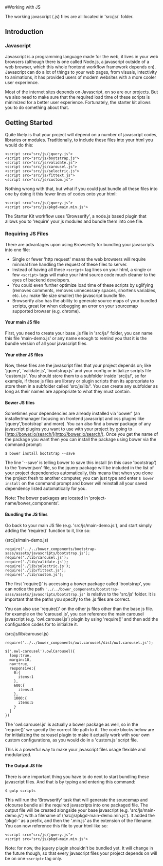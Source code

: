 #Working with JS

The working javascript (.js) files are all located in 'src/js/' folder.

## Introduction

### Javascript

Javascript is a programming language made for the web, it lives in your web browsers (although there is one called Node.js, a javascript outside of a web browser, which this whole frontend workflow framework depends on). Javascript can do a lot of things to your web pages, from visuals, intectivity to animations, it has provided users of modern websites with a more cooler user experience.

Most of the internet sites depends on Javascript, on so are our projects. But we also need to make sure that the required load time of these scripts is minimized for a better user experience. Fortunately, the starter kit allows you to do something about that.

## Getting Started

Quite likely is that your project will depend on a number of javascript codes, libraries or modules. Traditionally, to include these files into your html you would do this:
~~~
<script src="src/js/jquery.js">
<script src="src/js/bootstrap.js">
<script src="src/js/validate.js">
<script src="src/js/carousel.js">
<script src="src/js/selectric.js">
<script src="src/js/fittext.js">
<script src="src/js/custom.js">
~~~
Nothing wrong with that, but what if you could just bundle all these files into one by doing it this fewer lines of codes onto your html:
~~~
<script src="src/js/jquery.js">
<script src="src/js/pkgd-main.min.js">
~~~

The Starter Kit workflow uses 'Browserify', a node.js based plugin that allows you to 'require' your js modules and bundle them into one file.

### Requiring JS Files

There are advantages upon using Browserify for bundling your javascripts into one file:

* Single or fewer 'http request' means the web browsers will require minimal time handling the request of these files to server.
* Instead of having all these `<script>` tag lines on your html, a single or few `<script>` tags will make your html source code much cleaner to the eyes of backend developers.
* You could even further optimize load time of these scripts by uglifying (removes comments, removes unnecessary spaces, shortens variables, etc. i.e.: make file size smaller) the javascript bundle file.
* Browserify also has the ability to generate source maps of your bundled scripts, great for when debugging an error on your sourcemap supported browser (e.g. chrome).

#### Your main JS file

First, you need to create your base .js file in 'src/js/' folder, you can name this file 'main-demo.js' or any name enough to remind you that it is the bundle version of all your javascript files.

#### Your other JS files

Now, these files are the javascript files that your project depends on; like 'jquery', 'validate.js', 'bootstrap.js' and your config or initialize scripts file 'custom.js'. You should store them to a subfolder inside 'src/js/', so for example, if these js files are library or plugin scripts then its appropriate to store them in a subfolder called 'src/js/lib/'. You can create any subfolder as long as their names are appropriate to what they must contain.  

#### Bower JS files

Sometimes your dependencies are already installed via 'bower' (an installer/manager focusing on frontend javascript and css plugins like 'jquery','bootstrap' and more). You can also find a bower package of any javascript plugins you want to use with your project by going to [http://bower.io/search/](http://bower.io/search/). Once you get the name of the package you want then you can install the package using bower via the command prompt:
~~~
$ bower install bootstrap --save
~~~
The line '--save' is telling bower to save this install (in this case 'bootstrap') to the 'bower.json' file, so the jquery package will be included in the list of your project dependencies automatically, this means that when you clone the project fresh to another computer, you can just type and enter `$ bower install` on the command prompt and bower will reinstall all your saved dependency listed automatically for you.

Note: The bower packages are located in 'project-name/bower_components'.

#### Bundling the JS files

Go back to your main JS file (e.g. 'src/js/main-demo.js'), and start simply adding the 'require()' function to it, like so:

(src/js/main-demo.js)
~~~
require('../../bower_components/bootstrap-sass/assets/javascripts/bootstrap.js');
require('./lib/carousel.js');
require('./lib/validate.js');
require('./lib/selectric.js');
require('./lib/fittext.js');
require('./lib/custom.js');
~~~
The first 'require()' is accessing a bower package called 'bootstrap', you can notice the path `'../../bower_components/bootstrap-sass/assets/javascripts/bootstrap.js'` is relative to the 'src/js' folder. It is important that the paths you specify to the .js files are correct.

You can also use 'require()' on the other js files other than the base js file. for example on the 'carousel.js', you can reference the main carousel javascript (e.g. 'owl.carousel.js') plugin by using 'require()' and then add the configuation codes for to initialize it.

(src/js/lib/carousel.js)
~~~
require('../../bower_components/owl.carousel/dist/owl.carousel.js');

$('.owl-carousel').owlCarousel({
  loop:true,
  margin:10,
  nav:true,
  responsive:{
    0:{
      items:1
    },
    600:{
      items:3
    },
    1000:{
      items:5
    }
  }
})
~~~
The 'owl.carousel.js' is actually a bower package as well, so in the 'require()' we specify the correct file path to it. The code blocks below are for initializing the carousel plugin to make it actually work with your own custom configurations, as you would do in a 'custom.js' script file.

This is a powerful way to make your javascript files usage flexible and modularized.

#### The Output JS file

There is one important thing you have to do next to start bundling these javascript files. And that is by typing and entering this command:
~~~
$ gulp scripts
~~~
This will run the 'Browserify' task that will generate the sourcemap and ofcourse bundle all the required javascripts into one packaged file. The output file will be created alongside your base javascript (e.g. 'src/js/main-demo.js') with a filename of ('src/js/pkgd-main-demo.min.js'). It added the 'pkgd-' as a prefix, and then the '.min.js' as the extension of the filename. You can now reference this file to your html like so:
~~~
<script src="src/js/jquery.js">
<script src="src/js/pkgd-main.min.js">
~~~
Note: for now, the jquery plugin shouldn't be bundled yet. It will change in the future though, so that every javascript files your project depends on will be on one `<script>` tag only.

